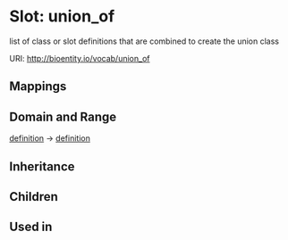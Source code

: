 # Slot: union_of


list of class or slot definitions that are combined to create the union class

URI: http://bioentity.io/vocab/union_of
## Mappings

## Domain and Range

[definition](Definition.md) -> [definition](Definition.md)
## Inheritance

## Children

## Used in

